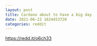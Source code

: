 ```yaml
--- 
layout: post 
title: Cardano about to have a big day 
date: 2021-06-23 1624453720 
categories: reddit 
--- 
```

https://redd.it/o6ch33